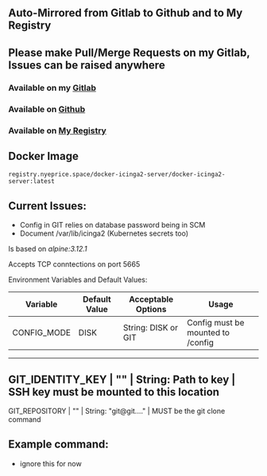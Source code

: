 ## Auto-Mirrored from Gitlab to Github and to My Registry

## Please make Pull/Merge Requests on my Gitlab, Issues can be raised anywhere 

### Available on my [Gitlab](https://gitlab.nyeprice.space/moby/docker-icinga2-server) 

### Available on [Github](https://github.com/aneurinprice/docker-icinga2-server) 

### Available on [My Registry](https://registry.nyeprice.space) 


## Docker Image ##
`registry.nyeprice.space/docker-icinga2-server/docker-icinga2-server:latest`


## Current Issues: ##
- Config in GIT relies on database password being in SCM
- Document /var/lib/icinga2 (Kubernetes secrets too)
 
  

Is based on _alpine:3.12.1_

Accepts TCP conntections on port 5665

Environment Variables and Default Values:

Variable	            |	Default Value |Acceptable Options     | Usage
----------------------------|-----------------|-----------------------|-----------------
CONFIG_MODE                 |  DISK	      | String: DISK or GIT   | Config must be mounted to /config
----------------------------------------------------------------------------------------
GIT_IDENTITY_KEY	    | ""	      | String: Path to key   | SSH key must be mounted to this location
----------------------------------------------------------------------------------------
GIT_REPOSITORY              | ""              | String: "git@git...." | MUST be the git clone command



## Example command: ##
  - ignore this for now
